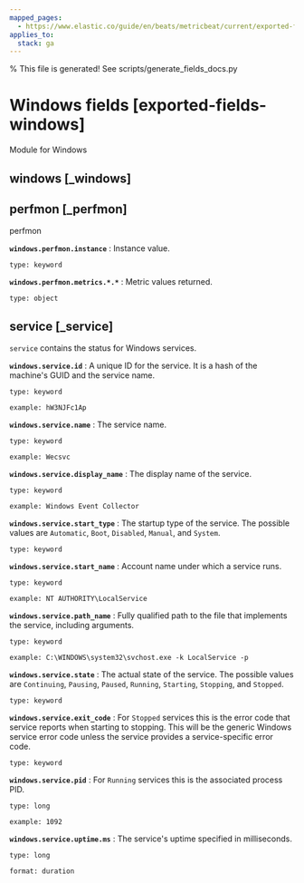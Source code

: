 ```yaml
---
mapped_pages:
  - https://www.elastic.co/guide/en/beats/metricbeat/current/exported-fields-windows.html
applies_to:
  stack: ga
---
```


% This file is generated! See scripts/generate_fields_docs.py

# Windows fields [exported-fields-windows]

Module for Windows

## windows [_windows]



## perfmon [_perfmon]

perfmon

**`windows.perfmon.instance`**
:   Instance value.

    type: keyword


**`windows.perfmon.metrics.*.*`**
:   Metric values returned.

    type: object


## service [_service]

`service` contains the status for Windows services.

**`windows.service.id`**
:   A unique ID for the service. It is a hash of the machine's GUID and the service name.

    type: keyword

    example: hW3NJFc1Ap


**`windows.service.name`**
:   The service name.

    type: keyword

    example: Wecsvc


**`windows.service.display_name`**
:   The display name of the service.

    type: keyword

    example: Windows Event Collector


**`windows.service.start_type`**
:   The startup type of the service. The possible values are `Automatic`, `Boot`, `Disabled`, `Manual`, and `System`.

    type: keyword


**`windows.service.start_name`**
:   Account name under which a service runs.

    type: keyword

    example: NT AUTHORITY\LocalService


**`windows.service.path_name`**
:   Fully qualified path to the file that implements the service, including arguments.

    type: keyword

    example: C:\WINDOWS\system32\svchost.exe -k LocalService -p


**`windows.service.state`**
:   The actual state of the service. The possible values are `Continuing`, `Pausing`, `Paused`, `Running`, `Starting`, `Stopping`, and `Stopped`.

    type: keyword


**`windows.service.exit_code`**
:   For `Stopped` services this is the error code that service reports when starting to stopping. This will be the generic Windows service error code unless the service provides a service-specific error code.

    type: keyword


**`windows.service.pid`**
:   For `Running` services this is the associated process PID.

    type: long

    example: 1092


**`windows.service.uptime.ms`**
:   The service's uptime specified in milliseconds.

    type: long

    format: duration


